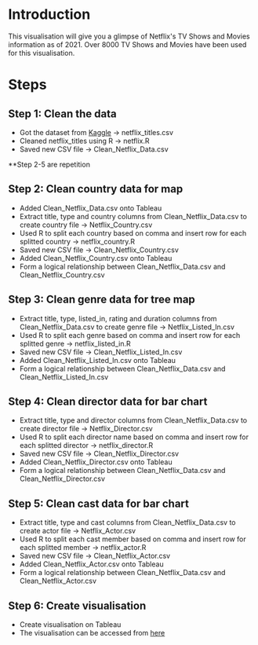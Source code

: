# Introduction

This visualisation will give you a glimpse of Netflix's TV Shows and Movies information as of 2021. Over 8000 TV Shows and Movies have been used for this visualisation.

# Steps

## Step 1: Clean the data
- Got the dataset from [Kaggle](https://www.kaggle.com/datasets/shivamb/netflix-shows) -> netflix_titles.csv
- Cleaned netflix_titles using R -> netflix.R
- Saved new CSV file -> Clean_Netflix_Data.csv

**Step 2-5 are repetition

## Step 2: Clean country data for map
- Added Clean_Netflix_Data.csv onto Tableau
- Extract title, type and country columns from Clean_Netflix_Data.csv to create country file -> Netflix_Country.csv
- Used R to split each country based on comma and insert row for each splitted country -> netflix_country.R
- Saved new CSV file -> Clean_Netflix_Country.csv
- Added Clean_Netflix_Country.csv onto Tableau
- Form a logical relationship between Clean_Netflix_Data.csv and Clean_Netflix_Country.csv

## Step 3: Clean genre data for tree map
- Extract title, type, listed_in, rating and duration columns from Clean_Netflix_Data.csv to create genre file -> Netflix_Listed_In.csv
- Used R to split each genre based on comma and insert row for each splitted genre -> netflix_listed_in.R
- Saved new CSV file -> Clean_Netflix_Listed_In.csv
- Added Clean_Netflix_Listed_In.csv onto Tableau
- Form a logical relationship between Clean_Netflix_Data.csv and Clean_Netflix_Listed_In.csv

## Step 4: Clean director data for bar chart
- Extract title, type and director columns from Clean_Netflix_Data.csv to create director file -> Netflix_Director.csv
- Used R to split each director name based on comma and insert row for each splitted director -> netflix_director.R
- Saved new CSV file -> Clean_Netflix_Director.csv
- Added Clean_Netflix_Director.csv onto Tableau
- Form a logical relationship between Clean_Netflix_Data.csv and Clean_Netflix_Director.csv

## Step 5: Clean cast data for bar chart

- Extract title, type and cast columns from Clean_Netflix_Data.csv to create actor file -> Netflix_Actor.csv
- Used R to split each cast member based on comma and insert row for each splitted member -> netflix_actor.R
- Saved new CSV file -> Clean_Netflix_Actor.csv
- Added Clean_Netflix_Actor.csv onto Tableau
- Form a logical relationship between Clean_Netflix_Data.csv and Clean_Netflix_Actor.csv

## Step 6: Create visualisation
- Create visualisation on Tableau
- The visualisation can be accessed from [here](https://public.tableau.com/app/profile/jennyvanlinh/viz/Netflix_16693436228000/Dashboard1)

